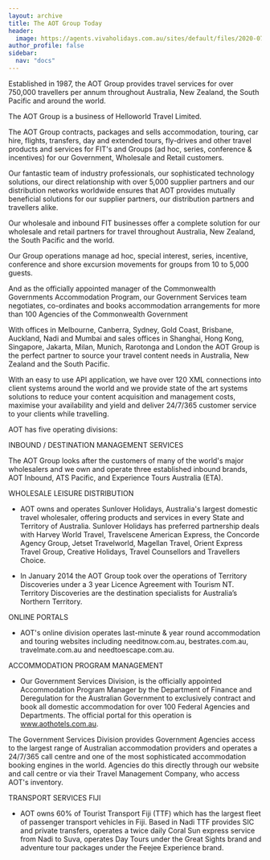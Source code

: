 ```yaml
---
layout: archive
title: The AOT Group Today
header:
  image: https://agents.vivaholidays.com.au/sites/default/files/2020-07/FitzroyIslandResort_ResortStudio_19.jpg
author_profile: false
sidebar:
  nav: "docs"
---
```


Established in 1987, the AOT Group provides travel services for over 750,000 travellers per annum throughout Australia, New Zealand, the South Pacific and around the world.

The AOT Group is a business of Helloworld Travel Limited.

The AOT Group contracts, packages and sells accommodation, touring, car hire, flights, transfers, day and extended tours, fly-drives and other travel products and services for FIT's and Groups (ad hoc, series, conference & incentives) for our Government, Wholesale and Retail customers.

Our fantastic team of industry professionals, our sophisticated technology solutions, our direct relationship with over 5,000 supplier partners and our distribution networks worldwide ensures that AOT provides mutually beneficial solutions for our supplier partners, our distribution partners and travellers alike.

Our wholesale and inbound FIT businesses offer a complete solution for our wholesale and retail partners for travel throughout Australia, New Zealand, the South Pacific and the world.

Our Group operations manage ad hoc, special interest, series, incentive, conference and shore excursion movements for groups from 10 to 5,000 guests.

And as the officially appointed manager of the Commonwealth Governments Accommodation Program, our Government Services team negotiates, co-ordinates and books accommodation arrangements for more than 100 Agencies of the Commonwealth Government

With offices in Melbourne, Canberra, Sydney, Gold Coast, Brisbane, Auckland, Nadi and Mumbai and sales offices in Shanghai, Hong Kong, Singapore, Jakarta, Milan, Munich, Rarotonga and London the AOT Group is the perfect partner to source your travel content needs in Australia, New Zealand and the South Pacific.

With an easy to use API application, we have over 120 XML connections into client systems around the world and we provide state of the art systems solutions to reduce your content acquisition and management costs, maximise your availability and yield and deliver 24/7/365 customer service to your clients while travelling.

AOT has five operating divisions:

INBOUND / DESTINATION MANAGEMENT SERVICES

The AOT Group looks after the customers of many of the world's major wholesalers and we own and operate three established inbound brands, AOT Inbound, ATS Pacific, and Experience Tours Australia (ETA).

WHOLESALE LEISURE DISTRIBUTION

- AOT owns and operates Sunlover Holidays, Australia's largest domestic travel wholesaler, offering products and services in every State and Territory of Australia. Sunlover Holidays has preferred partnership deals with Harvey World Travel, Travelscene American Express, the Concorde Agency Group, Jetset Travelworld, Magellan Travel, Orient Express Travel Group, Creative Holidays,  Travel Counsellors and Travellers Choice.

- In January 2014 the AOT Group took over the operations of Territory Discoveries under a 3 year Licence Agreement with Tourism NT. Territory Discoveries are the destination specialists for Australia’s Northern Territory.

ONLINE PORTALS

- AOT's online division operates last-minute & year round accommodation and touring websites including needitnow.com.au, bestrates.com.au, travelmate.com.au and needtoescape.com.au.

ACCOMMODATION PROGRAM MANAGEMENT

- Our Government Services Division, is the officially appointed Accommodation Program Manager by the Department of Finance and Deregulation for the Australian Government to exclusively contract and book all domestic accommodation for over 100 Federal Agencies and Departments. The official portal for this operation is www.aothotels.com.au.

The Government Services Division provides Government Agencies access to the largest range of Australian accommodation providers and operates a 24/7/365 call centre and one of the most sophisticated  accommodation booking engines in the world. Agencies do this directly through our website and call centre or via their Travel Management Company, who access AOT's inventory.

TRANSPORT SERVICES FIJI

- AOT owns 60% of Tourist Transport Fiji (TTF) which has the largest fleet of passenger transport vehicles in Fiji. Based in Nadi TTF provides SIC and private transfers, operates a twice daily Coral Sun express service from Nadi to Suva, operates Day Tours under the Great Sights brand and adventure tour packages under the Feejee Experience brand.